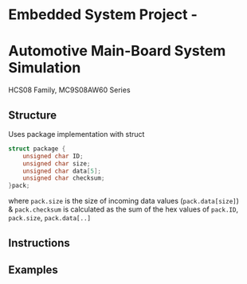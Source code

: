 # Embedded System Project -
# Automotive Main-Board System Simulation  
HCS08 Family,
MC9S08AW60 Series

## Structure

Uses package implementation with struct

```c
struct package {
	unsigned char ID;
	unsigned char size;
	unsigned char data[5];
	unsigned char checksum;
}pack;
```

where ```pack.size``` is the size of incoming data values (```pack.data[size]```)   
& ```pack.checksum``` is calculated as the sum of the hex values of ```pack.ID```, ```pack.size```, ```pack.data[..]```

## Instructions


## Examples
